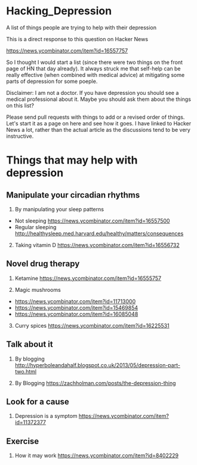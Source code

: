 # Hacking_Depression
A list of things people are trying to help with their depression

This is a direct response to this question on Hacker News

https://news.ycombinator.com/item?id=16557757

So I thought I would start a list (since there were two things on the front page of HN that day already). It always struck me that self-help can be really effective (when combined with medical advice) at mitigating some parts of depression for some poeple.

Disclaimer: I am not a doctor. If you have depression you should see a medical professional about it. Maybe you should ask them about the things on this list?

Please send pull requests with things to add or a revised order of things. Let's start it as a page on here and see how it goes. I have linked to Hacker News a lot, rather than the actual article as the discussions tend to be very instructive.

# Things that may help with depression

## Manipulate your circadian rhythms

1. By manipulating your sleep patterns 
+ Not sleeping https://news.ycombinator.com/item?id=16557500
+ Regular sleeping http://healthysleep.med.harvard.edu/healthy/matters/consequences


2. Taking vitamin D https://news.ycombinator.com/item?id=16556732


## Novel drug therapy

1. Ketamine https://news.ycombinator.com/item?id=16555757

2. Magic mushrooms 
+ https://news.ycombinator.com/item?id=11713000 
+ https://news.ycombinator.com/item?id=15469854
+ https://news.ycombinator.com/item?id=16085048

3. Curry spices https://news.ycombinator.com/item?id=16225531

## Talk about it

1. By blogging http://hyperboleandahalf.blogspot.co.uk/2013/05/depression-part-two.html

2. By Blogging https://zachholman.com/posts/the-depression-thing

## Look for a cause

1. Depression is a symptom https://news.ycombinator.com/item?id=11372377


## Exercise

1. How it may work https://news.ycombinator.com/item?id=8402229

